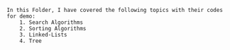 
    In this Folder, I have covered the following topics with their codes for demo:
        1. Search Algorithms
        2. Sorting Algorithms
        3. Linked-Lists
        4. Tree

            